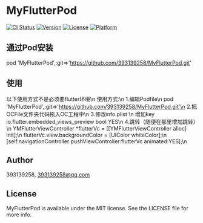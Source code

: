 # MyFlutterPod

[![CI Status](https://img.shields.io/travis/393139258/MyFlutterPod.svg?style=flat)](https://travis-ci.org/393139258/MyFlutterPod)
[![Version](https://img.shields.io/cocoapods/v/MyFlutterPod.svg?style=flat)](https://cocoapods.org/pods/MyFlutterPod)
[![License](https://img.shields.io/cocoapods/l/MyFlutterPod.svg?style=flat)](https://cocoapods.org/pods/MyFlutterPod)
[![Platform](https://img.shields.io/cocoapods/p/MyFlutterPod.svg?style=flat)](https://cocoapods.org/pods/MyFlutterPod)

## 通过Pod安装

pod 'MyFlutterPod',:git=>'https://github.com/393139258/MyFlutterPod.git'

## 使用

以下使用方式不是必须要flutter环境\n
使用方式:\n
1.编辑Podfile\n
pod 'MyFlutterPod',:git=>'https://github.com/393139258/MyFlutterPod.git'\n
2.把OCFile文件夹代码拖入OC工程中\n
3.修改info.plist \n
	增加key  io.flutter.embedded_views_preview   bool   YES\n
4.跳转（随便在那里增加跳转）\n
YMFlutterViewController *flutterVc = [[YMFlutterViewController alloc] init];\n
flutterVc.view.backgroundColor = [UIColor whiteColor];\n
[self.navigationController pushViewController:flutterVc animated:YES];\n

## Author

393139258, 393139258@qq.com

## License

MyFlutterPod is available under the MIT license. See the LICENSE file for more info.
